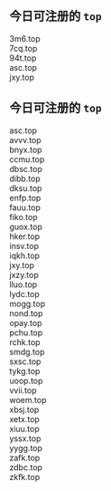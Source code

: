 
## 今日可注册的 `top`
>
3m6.top   
7cq.top   
94t.top   
asc.top   
jxy.top   


## 今日可注册的 `top`
>
asc.top   
avvv.top   
bnyx.top   
ccmu.top   
dbsc.top   
dibb.top   
dksu.top   
enfp.top   
fauu.top   
fiko.top   
guox.top   
hker.top   
insv.top   
iqkh.top   
jxy.top   
jxzy.top   
lluo.top   
lydc.top   
mogg.top   
nond.top   
opay.top   
pchu.top   
rchk.top   
smdg.top   
sxsc.top   
tykg.top   
uoop.top   
vvii.top   
woem.top   
xbsj.top   
xetx.top   
xiuu.top   
yssx.top   
yygg.top   
zafk.top   
zdbc.top   
zkfk.top   

